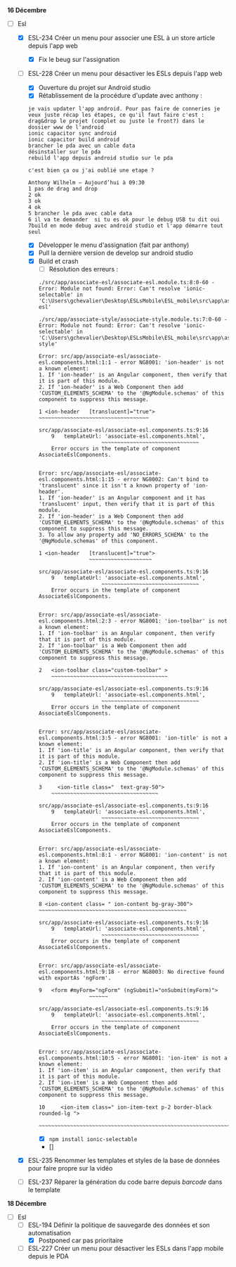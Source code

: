 **16 Décembre**
- [ ] Esl
    - [x] ESL-234 Créer un menu pour associer une ESL à un store article depuis l'app web
        - [x] Fix le beug sur l'assignation
    - [ ] ESL-228 Créer un menu pour désactiver les ESLs depuis l'app web
        - [x] Ouverture du projet sur Android studio
        - [x] Rétablissement de la procédure d'update avec anthony : 
        ```
        je vais updater l'app android. Pour pas faire de conneries je veux juste récap les étapes, ce qu'il faut faire c'est : 
        drag&drop le projet (complet ou juste le front?) dans le dossier www de l'android
        ionic capacitor sync android
        ionic capacitor build android
        brancher le pda avec un cable data
        désinstaller sur le pda
        rebuild l'app depuis android studio sur le pda

        c'est bien ça ou j'ai oublié une etape ?

        Anthony Wilhelm — Aujourd’hui à 09:30
        1 pas de drag and drop 
        2 ok
        3 ok 
        4 ok
        5 brancher le pda avec cable data
        6 il va te demander  si tu es ok pour le debug USB tu dit oui
        7build en mode debug avec android studio et l'app démarre tout seul
        ```
        - [x] Développer le menu d'assignation (fait par anthony)
        - [x] Pull la dernière version de develop sur android studio
        - [x] Build et crash
            - [ ] Résolution des erreurs : 
            ```
            ./src/app/associate-esl/associate-esl.module.ts:8:0-60 - Error: Module not found: Error: Can't resolve 'ionic-selectable' in 'C:\Users\gchevalier\Desktop\ESLsMobile\ESL_mobile\src\app\associate-esl'

            ./src/app/associate-style/associate-style.module.ts:7:0-60 - Error: Module not found: Error: Can't resolve 'ionic-selectable' in 'C:\Users\gchevalier\Desktop\ESLsMobile\ESL_mobile\src\app\associate-style'

            Error: src/app/associate-esl/associate-esl.components.html:1:1 - error NG8001: 'ion-header' is not a known element:
            1. If 'ion-header' is an Angular component, then verify that it is part of this module.
            2. If 'ion-header' is a Web Component then add 'CUSTOM_ELEMENTS_SCHEMA' to the '@NgModule.schemas' of this component to suppress this message.

            1 <ion-header   [translucent]="true">
            ~~~~~~~~~~~~~~~~~~~~~~~~~~~~~~~~~~~

            src/app/associate-esl/associate-esl.components.ts:9:16
                9   templateUrl: 'associate-esl.components.html',
                                ~~~~~~~~~~~~~~~~~~~~~~~~~~~~~~~
                Error occurs in the template of component AssociateEslComponents.


            Error: src/app/associate-esl/associate-esl.components.html:1:15 - error NG8002: Can't bind to 'translucent' since it isn't a known property of 'ion-header'.
            1. If 'ion-header' is an Angular component and it has 'translucent' input, then verify that it is part of this module.
            2. If 'ion-header' is a Web Component then add 'CUSTOM_ELEMENTS_SCHEMA' to the '@NgModule.schemas' of this component to suppress this message.
            3. To allow any property add 'NO_ERRORS_SCHEMA' to the '@NgModule.schemas' of this component.

            1 <ion-header   [translucent]="true">
                            ~~~~~~~~~~~~~~~~~~~~

            src/app/associate-esl/associate-esl.components.ts:9:16
                9   templateUrl: 'associate-esl.components.html',
                                ~~~~~~~~~~~~~~~~~~~~~~~~~~~~~~~
                Error occurs in the template of component AssociateEslComponents.


            Error: src/app/associate-esl/associate-esl.components.html:2:3 - error NG8001: 'ion-toolbar' is not a known element:
            1. If 'ion-toolbar' is an Angular component, then verify that it is part of this module.
            2. If 'ion-toolbar' is a Web Component then add 'CUSTOM_ELEMENTS_SCHEMA' to the '@NgModule.schemas' of this component to suppress this message.

            2   <ion-toolbar class="custom-toolbar" >
                ~~~~~~~~~~~~~~~~~~~~~~~~~~~~~~~~~~~~~

            src/app/associate-esl/associate-esl.components.ts:9:16
                9   templateUrl: 'associate-esl.components.html',
                                ~~~~~~~~~~~~~~~~~~~~~~~~~~~~~~~
                Error occurs in the template of component AssociateEslComponents.


            Error: src/app/associate-esl/associate-esl.components.html:3:5 - error NG8001: 'ion-title' is not a known element:
            1. If 'ion-title' is an Angular component, then verify that it is part of this module.
            2. If 'ion-title' is a Web Component then add 'CUSTOM_ELEMENTS_SCHEMA' to the '@NgModule.schemas' of this component to suppress this message.

            3     <ion-title class="  text-gray-50">
                ~~~~~~~~~~~~~~~~~~~~~~~~~~~~~~~~~~

            src/app/associate-esl/associate-esl.components.ts:9:16
                9   templateUrl: 'associate-esl.components.html',
                                ~~~~~~~~~~~~~~~~~~~~~~~~~~~~~~~
                Error occurs in the template of component AssociateEslComponents.


            Error: src/app/associate-esl/associate-esl.components.html:8:1 - error NG8001: 'ion-content' is not a known element:
            1. If 'ion-content' is an Angular component, then verify that it is part of this module.
            2. If 'ion-content' is a Web Component then add 'CUSTOM_ELEMENTS_SCHEMA' to the '@NgModule.schemas' of this component to suppress this message.

            8 <ion-content class= " ion-content bg-gray-300">
            ~~~~~~~~~~~~~~~~~~~~~~~~~~~~~~~~~~~~~~~~~~~~~~~

            src/app/associate-esl/associate-esl.components.ts:9:16
                9   templateUrl: 'associate-esl.components.html',
                                ~~~~~~~~~~~~~~~~~~~~~~~~~~~~~~~
                Error occurs in the template of component AssociateEslComponents.


            Error: src/app/associate-esl/associate-esl.components.html:9:18 - error NG8003: No directive found with exportAs 'ngForm'.

            9   <form #myForm="ngForm" (ngSubmit)="onSubmit(myForm)">
                            ~~~~~~

            src/app/associate-esl/associate-esl.components.ts:9:16
                9   templateUrl: 'associate-esl.components.html',
                                ~~~~~~~~~~~~~~~~~~~~~~~~~~~~~~~
                Error occurs in the template of component AssociateEslComponents.


            Error: src/app/associate-esl/associate-esl.components.html:10:5 - error NG8001: 'ion-item' is not a known element:
            1. If 'ion-item' is an Angular component, then verify that it is part of this module.
            2. If 'ion-item' is a Web Component then add 'CUSTOM_ELEMENTS_SCHEMA' to the '@NgModule.schemas' of this component to suppress this message.

            10     <ion-item class=" ion-item-text p-2 border-black rounded-lg ">
                ~~~~~~~~~~~~~~~~~~~~~~~~~~~~~~~~~~~~~~~~~~~~~~~~~~~~~~~~~~~~~~
            ```
            - [x] ```npm install ionic-selectable```
            - []
    - [x] ESL-235 Renommer les templates et styles de la base de données pour faire propre sur la vidéo
    - [ ] ESL-237 Réparer la génération du code barre depuis $barcode$ dans le template



**18 Décembre**
- [ ] Esl
    - [ ] ESL-194 Définir la politique de sauvegarde des données et son automatisation
        - [x] Postponed car pas prioritaire
    - [ ] ESL-227 Créer un menu pour désactiver les ESLs dans l'app mobile depuis le PDA
